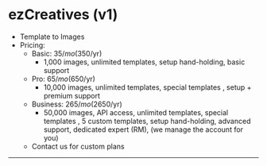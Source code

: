 # ezCreatives (v1)

- Template to Images
- Pricing:
  - Basic: $35/mo ($350/yr)
    - 1,000 images, unlimited templates, setup hand-holding, basic support
  - Pro: $65/mo ($650/yr)
    - 10,000 images, unlimited templates, special templates , setup + premium support
  - Business: $265/mo ($2650/yr)
    - 50,000 images, API access, unlimited templates, special templates , 5 custom templates, setup hand-holding, advanced support, dedicated expert (RM), (we manage the account for you)
  - Contact us for custom plans

---
